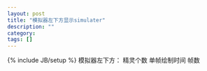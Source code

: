 ```yaml
---
layout: post
title: "模拟器左下方显示simulater"
description: ""
category: 
tags: []
---
```

{% include JB/setup %}
模拟器左下方：
精灵个数
单帧绘制时间
帧数
